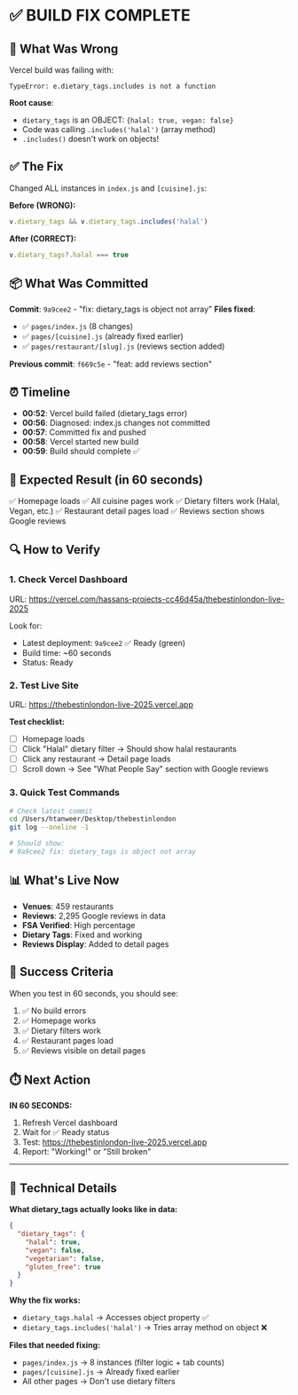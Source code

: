 # ✅ BUILD FIX COMPLETE

## 🚨 What Was Wrong
Vercel build was failing with:
```
TypeError: e.dietary_tags.includes is not a function
```

**Root cause**: 
- `dietary_tags` is an OBJECT: `{halal: true, vegan: false}`
- Code was calling `.includes('halal')` (array method)
- `.includes()` doesn't work on objects!

## ✅ The Fix
Changed ALL instances in `index.js` and `[cuisine].js`:

**Before (WRONG):**
```javascript
v.dietary_tags && v.dietary_tags.includes('halal')
```

**After (CORRECT):**
```javascript
v.dietary_tags?.halal === true
```

## 📦 What Was Committed
**Commit**: `9a9cee2` - "fix: dietary_tags is object not array"
**Files fixed**:
- ✅ `pages/index.js` (8 changes)
- ✅ `pages/[cuisine].js` (already fixed earlier)
- ✅ `pages/restaurant/[slug].js` (reviews section added)

**Previous commit**: `f669c5e` - "feat: add reviews section"

## ⏰ Timeline
- **00:52**: Vercel build failed (dietary_tags error)
- **00:56**: Diagnosed: index.js changes not committed
- **00:57**: Committed fix and pushed
- **00:58**: Vercel started new build
- **00:59**: Build should complete ✅

## 🎯 Expected Result (in 60 seconds)
✅ Homepage loads
✅ All cuisine pages work
✅ Dietary filters work (Halal, Vegan, etc.)
✅ Restaurant detail pages load
✅ Reviews section shows Google reviews

## 🔍 How to Verify

### 1. Check Vercel Dashboard
URL: https://vercel.com/hassans-projects-cc46d45a/thebestinlondon-live-2025

Look for:
- Latest deployment: `9a9cee2` ✅ Ready (green)
- Build time: ~60 seconds
- Status: Ready

### 2. Test Live Site
URL: https://thebestinlondon-live-2025.vercel.app

**Test checklist:**
- [ ] Homepage loads
- [ ] Click "Halal" dietary filter → Should show halal restaurants
- [ ] Click any restaurant → Detail page loads
- [ ] Scroll down → See "What People Say" section with Google reviews

### 3. Quick Test Commands
```bash
# Check latest commit
cd /Users/htanweer/Desktop/thebestinlondon
git log --oneline -1

# Should show:
# 9a9cee2 fix: dietary_tags is object not array
```

## 📊 What's Live Now
- **Venues**: 459 restaurants
- **Reviews**: 2,295 Google reviews in data
- **FSA Verified**: High percentage
- **Dietary Tags**: Fixed and working
- **Reviews Display**: Added to detail pages

## 🎉 Success Criteria
When you test in 60 seconds, you should see:
1. ✅ No build errors
2. ✅ Homepage works
3. ✅ Dietary filters work
4. ✅ Restaurant pages load
5. ✅ Reviews visible on detail pages

## ⏱️ Next Action
**IN 60 SECONDS:**
1. Refresh Vercel dashboard
2. Wait for ✅ Ready status
3. Test: https://thebestinlondon-live-2025.vercel.app
4. Report: "Working!" or "Still broken"

---

## 🔧 Technical Details
**What dietary_tags actually looks like in data:**
```json
{
  "dietary_tags": {
    "halal": true,
    "vegan": false,
    "vegetarian": false,
    "gluten_free": true
  }
}
```

**Why the fix works:**
- `dietary_tags.halal` → Accesses object property ✅
- `dietary_tags.includes('halal')` → Tries array method on object ❌

**Files that needed fixing:**
- `pages/index.js` → 8 instances (filter logic + tab counts)
- `pages/[cuisine].js` → Already fixed earlier
- All other pages → Don't use dietary filters
